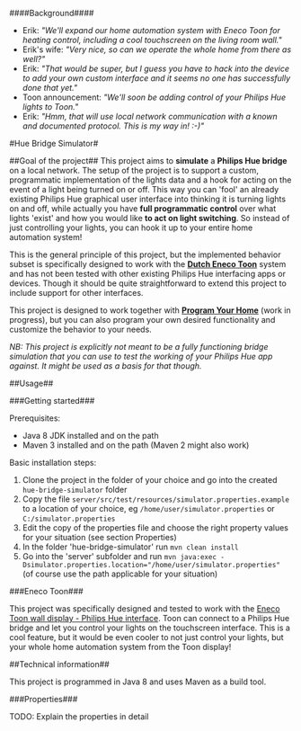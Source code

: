 ####Background####
- Erik: *"We'll expand our home automation system with Eneco Toon for heating control, including a cool touchscreen on the living room wall."*
- Erik's wife: *"Very nice, so can we operate the whole home from there as well?"*
- Erik: *"That would be super, but I guess you have to hack into the device to add your own custom interface and it seems no one has successfully done that yet."*
- Toon announcement: *"We'll soon be adding control of your Philips Hue lights to Toon."*
- Erik: *"Hmm, that will use local network communication with a known and documented protocol. This is my way in! :-)"*

#Hue Bridge Simulator#

##Goal of the project##
This project aims to **simulate** a **Philips Hue bridge** on a local network. The setup of the project is to support a
custom, programmatic implementation of the lights data and a hook for acting on the event of a light being turned on or off.
This way you can 'fool' an already existing Philips Hue graphical user interface into thinking it is turning lights
on and off, while actually you have **full programmatic control** over what lights 'exist' and how you would like
**to act on light switching**. So instead of just controlling your lights, you can hook it up to your entire home automation system!

This is the general principle of this project, but the implemented behavior subset
is specifically designed to work with the **[Dutch Eneco Toon](http://www.eneco.nl/toon)** system and has not been tested with other existing
Philips Hue interfacing apps or devices. Though it should be quite straightforward to extend this project to include
support for other interfaces.

This project is designed to work together with **[Program Your Home](https://github.com/ewjmulder/program-your-home)** (work in progress),
but you can also program your own desired functionality and customize the behavior to your needs.

*NB: This project is explicitly not meant to be a fully functioning bridge simulation that you can use to test
the working of your Philips Hue app against. It might be used as a basis for that though.*

##Usage##

###Getting started###

Prerequisites:
* Java 8 JDK installed and on the path
* Maven 3 installed and on the path (Maven 2 might also work)

Basic installation steps:
1. Clone the project in the folder of your choice and go into the created `hue-bridge-simulator` folder
2. Copy the file `server/src/test/resources/simulator.properties.example` to a location of your choice, eg `/home/user/simulator.properties` or `C:/simulator.properties`
3. Edit the copy of the properties file and choose the right property values for your situation (see section Properties)
4. In the folder 'hue-bridge-simulator' run
   `mvn clean install`
5. Go into the 'server' subfolder and run
   `mvn java:exec -Dsimulator.properties.location="/home/user/simulator.properties"` (of course use the path applicable for your situation)

###Eneco Toon###

This project was specifically designed and tested to work with the [Eneco Toon wall display - Philips Hue interface](https://www.eneco.nl/includes/eneco3/img/toonstatic/toon-hue/toon-device.png). Toon can connect to a Philips Hue bridge and let you control your lights on the touchscreen interface. This is a cool feature, but it would be even cooler to not just control your lights, but your whole home automation system from the Toon display! 

##Technical information##

This project is programmed in Java 8 and uses Maven as a build tool.

###Properties###

TODO: Explain the properties in detail
